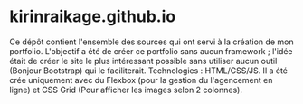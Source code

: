 # kirinraikage.github.io

Ce dépôt contient l'ensemble des sources qui ont servi à la création de mon portfolio.
L'objectif a été de créer ce portfolio sans aucun framework ; l'idée était de créer le site le plus intéressant possible sans utiliser aucun outil (Bonjour Bootstrap) qui le faciliterait.
Technologies : HTML/CSS/JS.
Il a été crée uniquement avec du Flexbox (pour la gestion du l'agencement en ligne) et CSS Grid (Pour afficher les images selon 2 colonnes).
